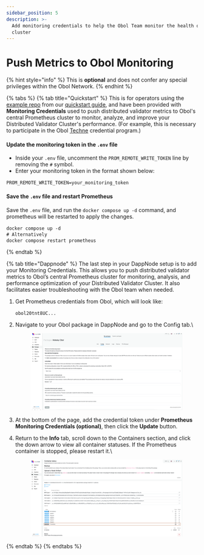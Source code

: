 ```yaml
---
sidebar_position: 5
description: >-
  Add monitoring credentials to help the Obol Team monitor the health of your
  cluster
---
```


# Push Metrics to Obol Monitoring

{% hint style="info" %}
This is **optional** and does not confer any special privileges within the Obol Network.
{% endhint %}

{% tabs %}
{% tab title="Quickstart" %}
This is for operators using the [example repo](https://github.com/ObolNetwork/charon-distributed-validator-node) from our [quickstart guide](http://docs.obol.org/run-a-dv/start/quickstart_overview), and have been provided with **Monitoring Credentials** used to push distributed validator metrics to Obol's central Prometheus cluster to monitor, analyze, and improve your Distributed Validator Cluster's performance. (For example, this is necessary to participate in the Obol [Techne](https://squadstaking.com/techne) credential program.)

#### Update the monitoring token in the `.env` file

* Inside your `.env` file, uncomment the `PROM_REMOTE_WRITE_TOKEN` line by removing the `#` symbol.
* Enter your monitoring token in the format shown below:

```shell
PROM_REMOTE_WRITE_TOKEN=your_monitoring_token
```

#### Save the `.env` file and restart Prometheus

Save the `.env` file, and run the `docker compose up -d` command, and prometheus will be restarted to apply the changes.

```shell
docker compose up -d
# Alternatively
docker compose restart prometheus
```
{% endtab %}

{% tab title="Dappnode" %}
The last step in your DappNode setup is to add your Monitoring Credentials. This allows you to push distributed validator metrics to Obol’s central Prometheus cluster for monitoring, analysis, and performance optimization of your Distributed Validator Cluster. It also facilitates easier troubleshooting with the Obol team when needed.

1.  Get Prometheus credentials from Obol, which will look like:

    ```
    obol20tnt8UC...
    ```
2.  Navigate to your Obol package in DappNode and go to the Config tab.\\

    <figure><img src="../../.gitbook/assets/image (85).png" alt=""><figcaption></figcaption></figure>
3. At the bottom of the page, add the credential token under **Prometheus Monitoring Credentials (optional)**, then click the **Update** button.
4.  Return to the **Info** tab, scroll down to the Containers section, and click the down arrow to view all container statuses. If the Prometheus container is stopped, please restart it.\\

    <figure><img src="../../.gitbook/assets/image (86).png" alt=""><figcaption></figcaption></figure>
{% endtab %}
{% endtabs %}
